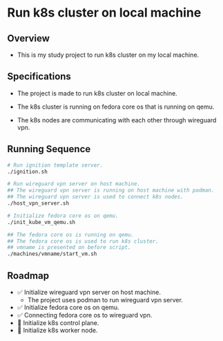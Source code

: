 # Run k8s cluster on local machine

## Overview
- This is my study project to run k8s cluster on my local machine.

## Specifications
- The project is made to run k8s cluster on local machine.

- The k8s cluster is running on fedora core os that is running on qemu.

- The k8s nodes are communicating with each other through wireguard vpn.

## Running Sequence
```sh
# Run ignition template server.
./ignition.sh

# Run wireguard vpn server on host machine.
## The wireguard vpn server is running on host machine with podman.
## The wireguard vpn server is used to connect k8s nodes.
./host_vpn_server.sh

# Initialize fedora core os on qemu.
./init_kube_vm_qemu.sh

## The fedora core os is running on qemu.
## The fedora core os is used to run k8s cluster.
## vmname is presented on before script.
./machines/vmname/start_vm.sh
```

## Roadmap
- ✅ Initialize wireguard vpn server on host machine.
    - The project uses podman to run wireguard vpn server.
- ✅ Initialize fedora core os on qemu.
- ✅ Connecting fedora core os to wireguard vpn.
- 🚧 Initialize k8s control plane.
- 🚧 Initialize k8s worker node.

